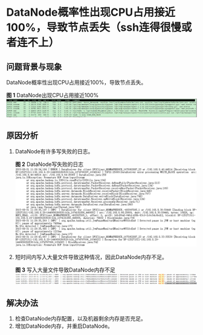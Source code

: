 # DataNode概率性出现CPU占用接近100%，导致节点丢失（ssh连得很慢或者连不上）<a name="mrs_03_0077"></a>

## 问题背景与现象<a name="zh-cn_topic_0167275979_sf00c5d8acaed4b30b03d6a5f5964e80e"></a>

DataNode概率性出现CPU占用接近100%，导致节点丢失。

**图 1**  DataNode出现CPU占用接近100%<a name="zh-cn_topic_0167275979_fig468359184318"></a>  
![](figures/DataNode出现CPU占用接近100.png "DataNode出现CPU占用接近100")

## 原因分析<a name="zh-cn_topic_0167275979_sd7bf317d97af43e69bf0fb5045e0a0b5"></a>

1.  DataNode有许多写失败的日志。

    **图 2**  DataNode写失败的日志<a name="zh-cn_topic_0167275979_fig3461779911"></a>  
    ![](figures/DataNode写失败的日志.png "DataNode写失败的日志")

2.  短时间内写入大量文件导致这种情况，因此DataNode内存不足。

    **图 3**  写入大量文件导致DataNode内存不足<a name="zh-cn_topic_0167275979_fig1585813501917"></a>  
    ![](figures/写入大量文件导致DataNode内存不足.png "写入大量文件导致DataNode内存不足")


## 解决办法<a name="zh-cn_topic_0167275979_s7f1531949a644c3ba2aafb9e744d235b"></a>

1.  检查DataNode内存配置，以及机器剩余内存是否充足。
2.  增加DataNode内存，并重启DataNode。

